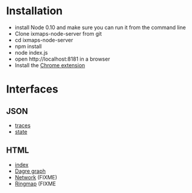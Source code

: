 
# Installation

* install Node 0.10 and make sure you can run it from the command line
* Clone ixmaps-node-server from git
* cd ixmaps-node-server
* npm install
* node index.js
* open http://localhost:8181 in a browser
* Install the [Chrome extension](https://github.com/ixmaps/ixmaps-chrome-extension)

# Interfaces

## JSON
* [traces](/api/traces)
* [state](/api/state)

## HTML

* [index](/)
* [Dagre graph](/dagre.html)
* [Network](/network.html) (FIXME)
* [Ringmap](/ringmap.html) (FIXME
